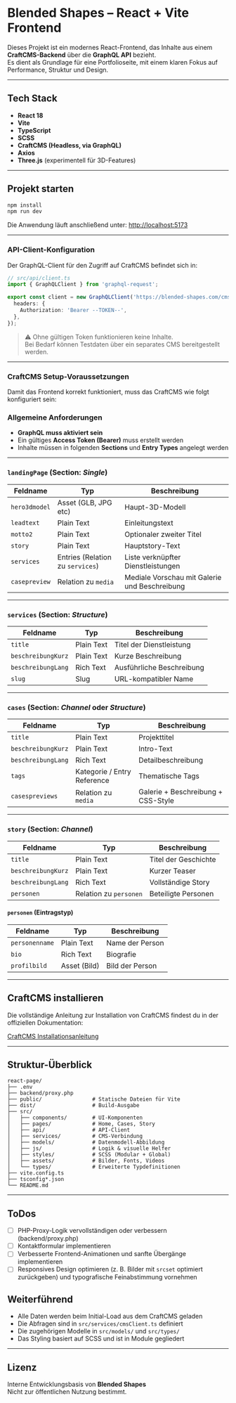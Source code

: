 # Blended Shapes – React + Vite Frontend

Dieses Projekt ist ein modernes React-Frontend, das Inhalte aus einem **CraftCMS-Backend** über die **GraphQL API** bezieht.  
Es dient als Grundlage für eine Portfolioseite, mit einem klaren Fokus auf Performance, Struktur und Design.

---

## Tech Stack

- **React 18**
- **Vite**
- **TypeScript**
- **SCSS**
- **CraftCMS (Headless, via GraphQL)**
- **Axios**
- **Three.js** (experimentell für 3D-Features)

---

## Projekt starten

```bash
npm install
npm run dev
```

Die Anwendung läuft anschließend unter: [http://localhost:5173](http://localhost:5173)

---

### API-Client-Konfiguration

Der GraphQL-Client für den Zugriff auf CraftCMS befindet sich in:

```ts
// src/api/client.ts
import { GraphQLClient } from 'graphql-request';

export const client = new GraphQLClient('https://blended-shapes.com/cms-blended-shapes/web/api', {
  headers: {
    Authorization: 'Bearer --TOKEN--',
  },
});
```

> ⚠️ Ohne gültigen Token funktionieren keine Inhalte.  
> Bei Bedarf können Testdaten über ein separates CMS bereitgestellt werden.

---

### CraftCMS Setup-Voraussetzungen

Damit das Frontend korrekt funktioniert, muss das CraftCMS wie folgt konfiguriert sein:

### Allgemeine Anforderungen

- **GraphQL muss aktiviert sein**
- Ein gültiges **Access Token (Bearer)** muss erstellt werden
- Inhalte müssen in folgenden **Sections** und **Entry Types** angelegt werden

---

### `landingPage` (Section: _Single_)

| Feldname         | Typ                    | Beschreibung                                           |
|------------------|-------------------------|--------------------------------------------------------|
| `hero3dmodel`    | Asset (GLB, JPG etc)    | Haupt-3D-Modell                                        |
| `leadtext`       | Plain Text              | Einleitungstext                                        |
| `motto2`         | Plain Text              | Optionaler zweiter Titel                               |
| `story`          | Plain Text              | Hauptstory-Text                                        |
| `services`       | Entries (Relation zu `services`) | Liste verknüpfter Dienstleistungen          |
| `casepreview`    | Relation zu `media`     | Mediale Vorschau mit Galerie und Beschreibung          |

---

### `services` (Section: _Structure_)

| Feldname             | Typ         | Beschreibung                  |
|----------------------|-------------|-------------------------------|
| `title`              | Plain Text  | Titel der Dienstleistung      |
| `beschreibungKurz`   | Plain Text  | Kurze Beschreibung            |
| `beschreibungLang`   | Rich Text   | Ausführliche Beschreibung     |
| `slug`               | Slug        | URL-kompatibler Name          |

---

### `cases` (Section: _Channel_ oder _Structure_)

| Feldname             | Typ         | Beschreibung                      |
|----------------------|-------------|-----------------------------------|
| `title`              | Plain Text  | Projekttitel                      |
| `beschreibungKurz`   | Plain Text  | Intro-Text                        |
| `beschreibungLang`   | Rich Text   | Detailbeschreibung                |
| `tags`               | Kategorie / Entry Reference | Thematische Tags      |
| `casespreviews`      | Relation zu `media` | Galerie + Beschreibung + CSS-Style |

---

###  `story` (Section: _Channel_)

| Feldname             | Typ         | Beschreibung                      |
|----------------------|-------------|-----------------------------------|
| `title`              | Plain Text  | Titel der Geschichte              |
| `beschreibungKurz`   | Plain Text  | Kurzer Teaser                     |
| `beschreibungLang`   | Rich Text   | Vollständige Story                |
| `personen`           | Relation zu `personen` | Beteiligte Personen         |

#### `personen` (Eintragstyp)

| Feldname       | Typ         | Beschreibung                |
|----------------|-------------|-----------------------------|
| `personenname` | Plain Text  | Name der Person             |
| `bio`          | Rich Text   | Biografie                   |
| `profilbild`   | Asset (Bild)| Bild der Person             |

---

## CraftCMS installieren

Die vollständige Anleitung zur Installation von CraftCMS findest du in der offiziellen Dokumentation:

[CraftCMS Installationsanleitung](https://craftcms.com/docs/4.x/installation.html)

---

## Struktur-Überblick

```text
react-page/
├── .env
├── backend/proxy.php
├── public/                # Statische Dateien für Vite
├── dist/                  # Build-Ausgabe
├── src/
│   ├── components/        # UI-Komponenten
│   ├── pages/             # Home, Cases, Story
│   ├── api/               # API-Client
│   ├── services/          # CMS-Verbindung
│   ├── models/            # Datenmodell-Abbildung
│   ├── js/                # Logik & visuelle Helfer
│   ├── styles/            # SCSS (Modular + Global)
│   ├── assets/            # Bilder, Fonts, Videos
│   └── types/             # Erweiterte Typdefinitionen
├── vite.config.ts
├── tsconfig*.json
└── README.md
```

---

## ToDos

- [ ] PHP-Proxy-Logik vervollständigen oder verbessern (backend/proxy.php)
- [ ] Kontaktformular implementieren
- [ ] Verbesserte Frontend-Animationen und sanfte Übergänge implementieren
- [ ] Responsives Design optimieren (z. B. Bilder mit `srcset` optimiert zurückgeben) und typografische Feinabstimmung vornehmen

## Weiterführend

- Alle Daten werden beim Initial-Load aus dem CraftCMS geladen
- Die Abfragen sind in `src/services/cmsClient.ts` definiert
- Die zugehörigen Modelle in `src/models/` und `src/types/`
- Das Styling basiert auf SCSS und ist in Module gegliedert

---

## Lizenz

Interne Entwicklungsbasis von **Blended Shapes**  
Nicht zur öffentlichen Nutzung bestimmt.